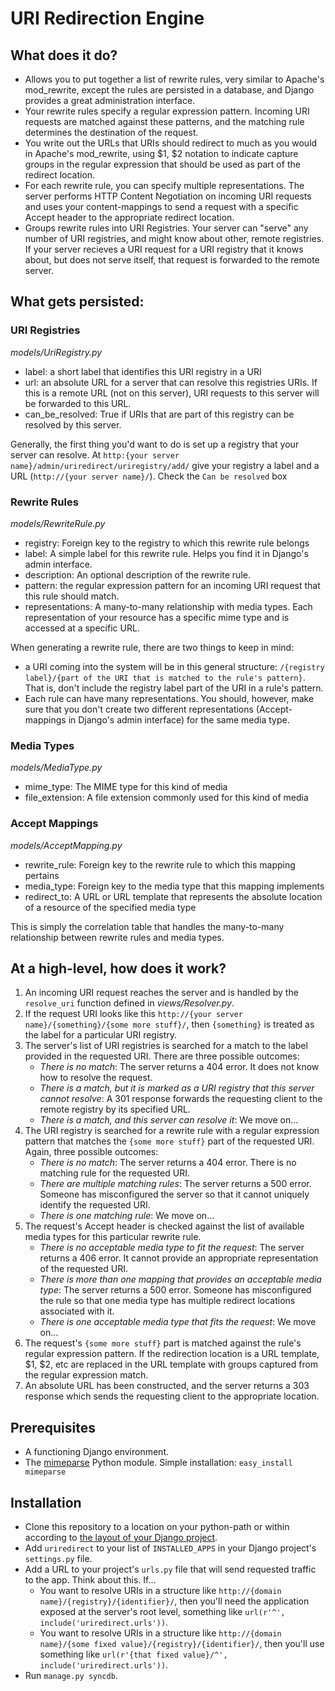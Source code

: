 # URI Redirection Engine

## What does it do?
- Allows you to put together a list of rewrite rules, very similar to Apache's mod_rewrite, except the rules are persisted in a database, and Django provides a great administration interface.
- Your rewrite rules specify a regular expression pattern. Incoming URI requests are matched against these patterns, and the matching rule determines the destination of the request.
- You write out the URLs that URIs should redirect to much as you would in Apache's mod_rewrite, using $1, $2 notation to indicate capture groups in the regular expression that should be used as part of the redirect location.
- For each rewrite rule, you can specify multiple representations. The server performs HTTP Content Negotiation on incoming URI requests and uses your content-mappings to send a request with a specific Accept header to the appropriate redirect location.
- Groups rewrite rules into URI Registries. Your server can "serve" any number of URI registries, and might know about other, remote registries. If your server recieves a URI request for a URI registry that it knows about, but does not serve itself, that request is forwarded to the remote server.

## What gets persisted:
### URI Registries
*models/UriRegistry.py*
- label: a short label that identifies this URI registry in a URI
- url: an absolute URL for a server that can resolve this registries URIs. If this is a remote URL (not on this server), URI requests to this server will be forwarded to this URL.
- can_be_resolved: True if URIs that are part of this registry can be resolved by this server.

Generally, the first thing you'd want to do is set up a registry that your server can resolve.
At `http:{your server name}/admin/uriredirect/uriregistry/add/` give your registry a label and a URL (`http://{your server name}/`). Check the `Can be resolved` box

### Rewrite Rules
*models/RewriteRule.py*
- registry: Foreign key to the registry to which this rewrite rule belongs
- label: A simple label for this rewrite rule. Helps you find it in Django's admin interface.
- description: An optional description of the rewrite rule.
- pattern: the regular expression pattern for an incoming URI request that this rule should match.
- representations: A many-to-many relationship with media types. Each representation of your resource has a specific mime type and is accessed at a specific URL.

When generating a rewrite rule, there are two things to keep in mind:
- a URI coming into the system will be in this general structure: `/{registry label}/{part of the URI that is matched to the rule's pattern}`. That is, don't include the registry label part of the URI in a rule's pattern.
- Each rule can have many representations. You should, however, make sure that you don't create two different representations (Accept-mappings in Django's admin interface) for the same media type.

### Media Types
*models/MediaType.py*
- mime_type: The MIME type for this kind of media
- file_extension: A file extension commonly used for this kind of media

### Accept Mappings
*models/AcceptMapping.py*
- rewrite_rule: Foreign key to the rewrite rule to which this mapping pertains
- media_type: Foreign key to the media type that this mapping implements
- redirect_to: A URL or URL template that represents the absolute location of a resource of the specified media type

This is simply the correlation table that handles the many-to-many relationship between rewrite rules and media types.

## At a high-level, how does it work?
1. An incoming URI request reaches the server and is handled by the `resolve_uri` function defined in *views/Resolver.py*.
2. If the request URI looks like this `http://{your server name}/{something}/{some more stuff}/`, then `{something}` is treated as the label for a particular URI registry.
3. The server's list of URI registries is searched for a match to the label provided in the requested URI. There are three possible outcomes:
	- *There is no match*: The server returns a 404 error. It does not know how to resolve the request.
	- *There is a match, but it is marked as a URI registry that this server cannot resolve*: A 301 response forwards the requesting client to the remote registry by its specified URL.
	- *There is a match, and this server can resolve it*: We move on...
4. The URI registry is searched for a rewrite rule with a regular expression pattern that matches the `{some more stuff}` part of the requested URI. Again, three possible outcomes:
	- *There is no match*: The server returns a 404 error. There is no matching rule for the requested URI.
	- *There are multiple matching rules*: The server returns a 500 error. Someone has misconfigured the server so that it cannot uniquely identify the requested URI.
	- *There is one matching rule*: We move on...
5. The request's Accept header is checked against the list of available media types for this particular rewrite rule.
	- *There is no acceptable media type to fit the request*: The server returns a 406 error. It cannot provide an appropriate representation of the requested URI.
	- *There is more than one mapping that provides an acceptable media type*: The server returns a 500 error. Someone has misconfigured the rule so that one media type has multiple redirect locations associated with it.
	- *There is one acceptable media type that fits the request*: We move on...
6. The request's `{some more stuff}` part is matched against the rule's regular expression pattern. If the redirection location is a URL template, $1, $2, etc are replaced in the URL template with groups captured from the regular expression match.
7. An absolute URL has been constructed, and the server returns a 303 response which sends the requesting client to the appropriate location.

## Prerequisites
- A functioning Django environment.
- The [mimeparse](http://code.google.com/p/mimeparse/) Python module. Simple installation: `easy_install mimeparse`

## Installation
- Clone this repository to a location on your python-path or within according to [the layout of your Django project](https://docs.djangoproject.com/en/dev/releases/1.4/#updated-default-project-layout-and-manage-py).
- Add `uriredirect` to your list of `INSTALLED_APPS` in your Django project's `settings.py` file.
- Add a URL to your project's `urls.py` file that will send requested traffic to the app. Think about this. If...
	- You want to resolve URIs in a structure like `http://{domain name}/{registry}/{identifier}/`, then you'll need the application exposed at the server's root level, something like `url(r'^', include('uriredirect.urls'))`.
	- You want to resolve URIs in a structure like `http://{domain name}/{some fixed value}/{registry}/{identifier}/`, then you'll use something like `url(r'{that fixed value}/^', include('uriredirect.urls'))`.
- Run `manage.py syncdb`.
